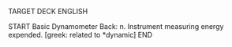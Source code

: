 TARGET DECK
ENGLISH

START
Basic
Dynamometer
Back: n. Instrument measuring energy expended. [greek: related to *dynamic]
END
